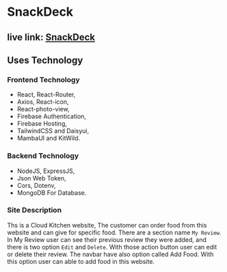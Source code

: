 # SnackDeck

## live link: [SnackDeck](https://snackdeck-a569c.web.app/)

## Uses Technology

### Frontend Technology  
- React, React-Router, 
- Axios, React-icon,
- React-photo-view,
- Firebase Authentication,
- Firebase Hosting,
- TailwindCSS and Daisyui, 
- MambaUI and KitWild.   

### Backend Technology
- NodeJS, ExpressJS,
- Json Web Token,
- Cors, Dotenv,
- MongoDB For Database. 

### Site Description

Ths is a Cloud Kitchen website, The customer can order food from this website and can give for specific food. There are a section name `My Review`. In My Review user can see their previous review they were added, and there is two option `Edit` and `Delete`. With those action button user can edit or delete their review. The navbar have also option called Add Food. With this option user can able to add food in this website.
